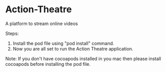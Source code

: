 # Action-Theatre
A platform to stream online videos

Steps:
1. Install the pod file using "pod install" command.
2. Now you are all set to run the Action Theatre application.

Note: If you don't have cocoapods installed in you mac then please install cocoapods before installing the pod file.
